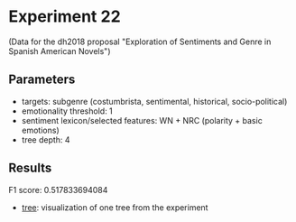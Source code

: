 Experiment 22
==============================================
(Data for the dh2018 proposal "Exploration of Sentiments and Genre in Spanish American Novels")

## Parameters

* targets: subgenre (costumbrista, sentimental, historical, socio-political)
* emotionality threshold: 1
* sentiment lexicon/selected features: WN + NRC (polarity + basic emotions)
* tree depth: 4

## Results

F1 score: 0.517833694084
* [tree](tree): visualization of one tree from the experiment